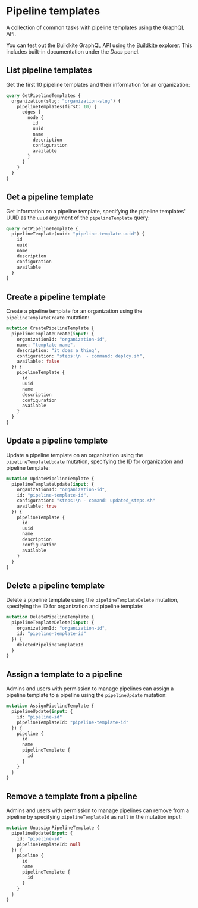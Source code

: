 # Pipeline templates

A collection of common tasks with pipeline templates using the GraphQL API.

You can test out the Buildkite GraphQL API using the [Buildkite explorer](https://graphql.buildkite.com/explorer). This includes built-in documentation under the _Docs_ panel.

## List pipeline templates

Get the first 10 pipeline templates and their information for an organization:

```graphql
query GetPipelineTemplates {
  organization(slug: "organization-slug") {
    pipelineTemplates(first: 10) {
      edges {
        node {
          id
          uuid
          name
          description
          configuration
          available
        }
      }
    }
  }
}
```

## Get a pipeline template

Get information on a pipeline template, specifying the pipeline templates' UUID as the `uuid` argument of the `pipelineTemplate` query:

```graphql
query GetPipelineTemplate {
  pipelineTemplate(uuid: "pipeline-template-uuid") {
    id
    uuid
    name
    description
    configuration
    available
  }
}
```

## Create a pipeline template

Create a pipeline template for an organization using the `pipelineTemplateCreate` mutation:

```graphql
mutation CreatePipelineTemplate {
  pipelineTemplateCreate(input: {
    organizationId: "organization-id",
    name: "template name",
    description: "it does a thing",
    configuration: "steps:\n  - command: deploy.sh",
    available: false
  }) {
    pipelineTemplate {
      id
      uuid
      name
      description
      configuration
      available
    }
  }
}
```

## Update a pipeline template

Update a pipeline template on an organization using the `pipelineTemplateUpdate` mutation, specifying the ID for organization and pipeline template:

```graphql
mutation UpdatePipelineTemplate {
  pipelineTemplateUpdate(input: {
    organizationId: "organization-id",
    id: "pipeline-template-id",
    configuration: "steps:\n - comand: updated_steps.sh"
    available: true
  }) {
    pipelineTemplate {
      id
      uuid
      name
      description
      configuration
      available
    }
  }
}
```

## Delete a pipeline template

Delete a pipeline template using the `pipelineTemplateDelete` mutation, specifying the ID for organization and pipeline template:

```graphql
mutation DeletePipelineTemplate {
  pipelineTemplateDelete(input: {
    organizationId: "organization-id",
    id: "pipeline-template-id"
  }) {
    deletedPipelineTemplateId
  }
}
```

## Assign a template to a pipeline

Admins and users with permission to manage pipelines can assign a pipeline template to a pipeline using the `pipelineUpdate` mutation:

```graphql
mutation AssignPipelineTemplate {
  pipelineUpdate(input: {
    id: "pipeline-id"
    pipelineTemplateId: "pipeline-template-id"
  }) {
    pipeline {
      id
      name
      pipelineTemplate {
        id
      }
    }
  }
}
```

## Remove a template from a pipeline

Admins and users with permission to manage pipelines can remove from a pipeline by specifying `pipelineTemplateId` as `null` in the mutation input:

```graphql
mutation UnassignPipelineTemplate {
  pipelineUpdate(input: {
    id: "pipeline-id"
    pipelineTemplateId: null
  }) {
    pipeline {
      id
      name
      pipelineTemplate {
        id
      }
    }
  }
}
```
